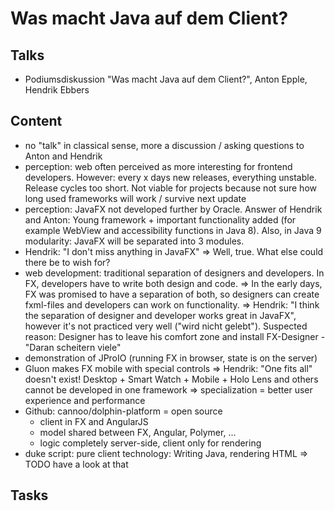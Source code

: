 # Was macht Java auf dem Client?
## Talks
- Podiumsdiskussion "Was macht Java auf dem Client?", Anton Epple, Hendrik Ebbers

## Content
- no "talk" in classical sense, more a discussion / asking questions to Anton and Hendrik
- perception: web often perceived as more interesting for frontend developers. However: every x days new releases, everything unstable. Release cycles too short. Not viable for projects because not sure how long used frameworks will work / survive next update
- perception: JavaFX not developed further by Oracle. Answer of Hendrik and Anton: Young framework + important functionality added (for example WebView and accessibility functions in Java 8). Also, in Java 9 modularity: JavaFX will be separated into 3 modules.
- Hendrik: "I don't miss anything in JavaFX" => Well, true. What else could there be to wish  for?
- web development: traditional separation of designers and developers. In FX, developers have to write both design and code. => In the early days, FX was promised to have a separation of both, so designers can create fxml-files and developers can work on functionality. => Hendrik: "I think the separation of designer and developer works great in JavaFX", however it's not practiced very well ("wird nicht gelebt"). Suspected reason: Designer has to leave his comfort zone and install FX-Designer - "Daran scheitern viele"
- demonstration of JProIO (running FX in browser, state is on the server)
- Gluon makes FX mobile with special controls => Hendrik: "One fits all" doesn't exist! Desktop + Smart Watch + Mobile + Holo Lens and others cannot be developed in one framework => specialization = better user experience and performance
- Github: cannoo/dolphin-platform = open source
    - client in FX and AngularJS
    - model shared between FX, Angular, Polymer, ...
    - logic completely server-side, client only for rendering
- duke script: pure client technology: Writing Java, rendering HTML => TODO have a look at that

## Tasks
